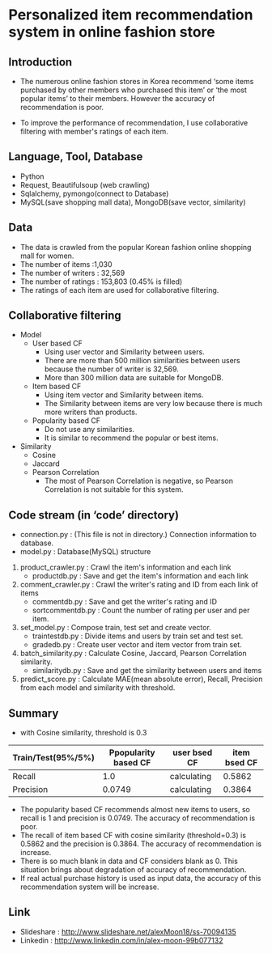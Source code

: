 # Personalized item recommendation system in online fashion store



##	Introduction
*  The numerous online fashion stores in Korea recommend ‘some items purchased by other members who purchased this item’ or ‘the most popular items’ to their members. However the accuracy of recommendation is poor.

*  To improve the performance of recommendation, I use collaborative filtering with member's ratings of each item.

##	Language, Tool, Database
*	Python
*	Request, Beautifulsoup (web crawling)
*	Sqlalchemy, pymongo(connect to Database)
*	MySQL(save shopping mall data), MongoDB(save vector, similarity)

##	Data
*	The data is crawled from the popular Korean fashion online shopping mall for women.
*	The number of items :1,030
*	The number of writers : 32,569
*	The number of ratings : 153,803 (0.45% is filled)
*	The ratings of each item are used for collaborative filtering.

##	Collaborative filtering
* Model
	*	User based CF
		*	Using user vector and Similarity between users.
		*	There are more than 500 million similarities between users because the number of writer is 32,569.
		*	More than 300 million data are suitable for MongoDB.
	*	Item based CF
		*	Using item vector and Similarity between items.
		*	The Similarity between items are very low because there is much more writers than products.
	*	Popularity based CF
		*	Do not use any similarities.
		*	It is similar to recommend the popular or best items.
*	Similarity
	*	Cosine
	*	Jaccard
	*	Pearson Correlation
		*	The most of Pearson Correlation is negative, so Pearson Correlation is not suitable for this system.

##	Code stream (in ‘code’ directory)
*	connection.py : (This file is not in directory.) Connection information to database.
*	model.py : Database(MySQL) structure
1. product_crawler.py : Crawl the item's information and each link
	* productdb.py : Save and get the item's information and each link
2. comment_crawler.py : Crawl the writer's rating and ID from each link of items
	* commentdb.py : Save and get the writer's rating and ID
	* sortcommentdb.py : Count the number of rating per user and per item.
3. set_model.py : Compose train, test set and create vector.
	*	traintestdb.py : Divide items and users by train set and test set.
	*	gradedb.py : Create user vector and item vector from train set.
4. batch_similarity.py : Calculate Cosine, Jaccard, Pearson Correlation similarity.
	* similaritydb.py : Save and get the similarity between users and items
5. predict_score.py : Calculate MAE(mean absolute error), Recall, Precision from each model and similarity with threshold.



##	Summary
* with Cosine similarity, threshold is 0.3

Train/Test(95%/5%) | Ppopularity based CF | user bsed CF | item bsed CF
------------------ | -------------------- |--------------| ------------
Recall             | 1.0 				  | calculating  |0.5862
Precision          | 0.0749 			  | calculating  |0.3864


*	The popularity based CF recommends almost new items to users, so recall is 1 and precision is 0.0749. The accuracy of recommendation is poor.
*	The recall of item based CF with cosine similarity (threshold=0.3) is 0.5862 and the precision is 0.3864. The accuracy of recommendation is increase.
*	There is so much blank in data and CF considers blank as 0. This situation brings about degradation of accuracy of recommendation.
*	If real actual purchase history is used as input data, the accuracy of this recommendation system will be increase.

## Link
* Slideshare : http://www.slideshare.net/alexMoon18/ss-70094135
* Linkedin : http://www.linkedin.com/in/alex-moon-99b077132
